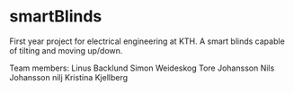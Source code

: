 # smartBlinds
First year project for electrical engineering at KTH. A smart blinds capable of tilting and moving up/down.

Team members:
Linus Backlund
Simon Weideskog
Tore Johansson
Nils Johansson      nilj
Kristina Kjellberg
